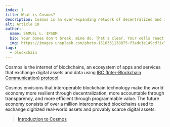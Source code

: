 ```yaml
---
index: 1
title: What is Cosmos?
description: Cosmos is an ever-expanding network of decentralized and interconnected blockchains.
alt: Article 10
author: 
  name: SAMUEL L. IPSUM
  bio: Your bones don't break, mine do. That's clear. Your cells react to bacteria and viruses differently than mine. You don't get sick, I do. That's also clear. But for some reason, you and I react the exact same way to water. We swallow it too fast, we choke. We get some in our lungs, we drown. However unreal it may seem, we are connected, you and I. We're on the same curve, just on opposite ends.
  img: https://images.unsplash.com/photo-1516331138075-f3adc1e149cd?ixlib=rb-1.2.1&ixid=MXwxMjA3fDB8MHxwaG90by1wYWdlfHx8fGVufDB8fHw%3D&auto=format&fit=crop&w=800&q=60
tags: 
  - blockchain
---
```


Cosmos is the internet of blockchains, an ecosystem of apps and services that exchange digital assets and data using [IBC (Inter-Blockchain Communication) protocol](/learn/faq/what-is-ibc).

Cosmos envisions that interoperable blockchain technology make the world economy more resilient through decentralization, more accountable through transparency, and more efficient through programmable value. The future economy consists of over a million interconnected blockchains used to exchange digitized real-world assets and provably scarce digital assets.

> [Introduction to Cosmos](https://cosmos.network/intro)
